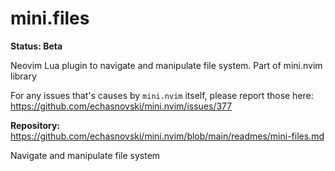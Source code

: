 # mini.files

**Status:  Beta**  

Neovim Lua plugin to navigate and manipulate file system. Part of mini.nvim library

For any issues that's causes by `mini.nvim` itself, please report those here:
https://github.com/echasnovski/mini.nvim/issues/377

**Repository:** <https://github.com/echasnovski/mini.nvim/blob/main/readmes/mini-files.md>


Navigate and manipulate file system

